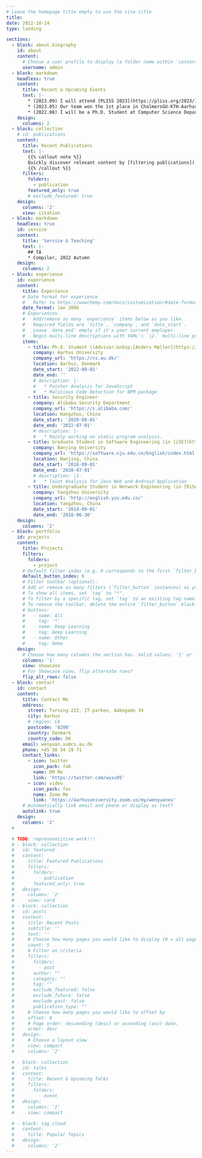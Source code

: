 ```yaml
---
# Leave the homepage title empty to use the site title
title:
date: 2022-10-24
type: landing

sections:
  - block: about.biography
    id: about
    content:
      # Choose a user profile to display (a folder name within `content/authors/`)
      username: admin
  - block: markdown
    headless: true
    content:
      title: Recent & Upcoming Events
      text: |-
        * (2023.09) I will attend [PLISS 2023](https://pliss.org/2023/) soon!
        * (2023.05) Our team won the 1st place in ChalmersGU-KTH-Aarhus CTF competition!
        * (2022.08) I will be a Ph.D. Student at Computer Science Department at Aarhus University!
    design:
      columns: 2
  - block: collection
    # id: publications
    content:
      title: Recent Publications
      text: |-
        {{% callout note %}}
        Quickly discover relevant content by [filtering publications](./publication/).
        {{% /callout %}}
      filters:
        folders:
          - publication
        featured_only: true
        # exclude_featured: true
    design:
      columns: '2'
      view: citation
  - block: markdown
    headless: true
    id: service
    content:
      title: 'Service & Teaching'
      text: |-
        ## TA
        * Compiler, 2022 Autumn 
    design:
      columns: 2
  - block: experience
    id: experience
    content:
      title: Experience
      # Date format for experience
      #   Refer to https://wowchemy.com/docs/customization/#date-format
      date_format: Jan 2006
      # Experiences.
      #   Add/remove as many `experience` items below as you like.
      #   Required fields are `title`, `company`, and `date_start`.
      #   Leave `date_end` empty if it's your current employer.
      #   Begin multi-line descriptions with YAML's `|2-` multi-line prefix.
      items:
        - title: Ph.D. Student \(Advisor:&nbsp;[Anders Møller](https://cs.au.dk/~amoeller/)\)
          company: Aarhus University
          company_url: 'https://cs.au.dk/'
          location: Aarhus, Denmark
          date_start: '2022-08-01'
          date_end: ''
          # description: |-
          #   * Pointer Analysis for JavaScript
          #   * Malicious Code Detection for NPM package
        - title: Security Engineer
          company: Alibaba Security Department
          company_url: 'https://s.alibaba.com/'
          location: Hangzhou, China
          date_start: '2020-08-01'
          date_end: '2022-07-01'
          # description: |- 
          #   * Mainly working on static program analysis.
        - title: Graduate Student in Software Engineering (in [iSE](http://www.iselab.cn/) Lab, Leader:&nbsp;[Zhenyu Chen](http://www.iselab.cn/html/people/faculty/ZhenyuChen.html))
          company: Nanjing University
          company_url: 'https://software.nju.edu.cn/English/index.html'
          location: Nanjing, China 
          date_start: '2018-09-01'
          date_end: '2020-07-01'
          # description: |1-
          #   * Taint Analysis for Java Web and Android Application
        - title: Undergraduate Student in Network Engineering (in [RiSAME](https://risame.github.io/) Group, Leader:&nbsp;[Xiaobing Sun](https://risame.github.io/sun/index.html))
          company: Yangzhou University
          company_url: 'http://english.yzu.edu.cn/'
          location: Yangzhou, China 
          date_start: '2014-09-01'
          date_end: '2018-06-30'
    design:
      columns: '2'
  - block: portfolio
    id: projects
    content:
      title: Projects
      filters:
        folders:
          - project
      # Default filter index (e.g. 0 corresponds to the first `filter_button` instance below).
      default_button_index: 0
      # Filter toolbar (optional).
      # Add or remove as many filters (`filter_button` instances) as you like.
      # To show all items, set `tag` to "*".
      # To filter by a specific tag, set `tag` to an existing tag name.
      # To remove the toolbar, delete the entire `filter_button` block.
      # buttons:
      #   - name: All
      #     tag: '*'
      #   - name: Deep Learning
      #     tag: Deep Learning
      #   - name: Other
      #     tag: Demo
    design:
      # Choose how many columns the section has. Valid values: '1' or '2'.
      columns: '1'
      view: showcase
      # For Showcase view, flip alternate rows?
      flip_alt_rows: false
  - block: contact
    id: contact
    content:
      title: Contact Me
      address:
        street: Turning-222, IT-parken, Aabogade 34
        city: Aarhus
        # region: CA
        postcode: '8200'
        country: Denmark
        country_code: DK
      email: wenyuan.xu@cs.au.dk
      phone: +45 50 34 19 71
      contact_links:
        - icon: twitter
          icon_pack: fab
          name: DM Me
          link: 'https://twitter.com/wyxu95'
        - icon: video
          icon_pack: fas
          name: Zoom Me
          link: 'https://aarhusuniversity.zoom.us/my/wenyuanxu'
      # Automatically link email and phone or display as text?
      autolink: true
    design:
      columns: '2'
  #       

  # TODO: reprensentitive work!!!
  # - block: collection
  #   id: featured
  #   content:
  #     title: Featured Publications
  #     filters:
  #       folders:
  #         - publication
  #       featured_only: true
  #   design:
  #     columns: '2'
  #     view: card
  # - block: collection
  #   id: posts
  #   content:
  #     title: Recent Posts
  #     subtitle: ''
  #     text: ''
  #     # Choose how many pages you would like to display (0 = all pages)
  #     count: 5
  #     # Filter on criteria
  #     filters:
  #       folders:
  #         - post
  #       author: ""
  #       category: ""
  #       tag: ""
  #       exclude_featured: false
  #       exclude_future: false
  #       exclude_past: false
  #       publication_type: ""
  #     # Choose how many pages you would like to offset by
  #     offset: 0
  #     # Page order: descending (desc) or ascending (asc) date.
  #     order: desc
  #   design:
  #     # Choose a layout view
  #     view: compact
  #     columns: '2'

  # - block: collection
  #   id: talks
  #   content:
  #     title: Recent & Upcoming Talks
  #     filters:
  #       folders:
  #         - event
  #   design:
  #     columns: '2'
  #     view: compact

  # - block: tag_cloud
  #   content:
  #     title: Popular Topics
  #   design:
  #     columns: '2'
---
```


